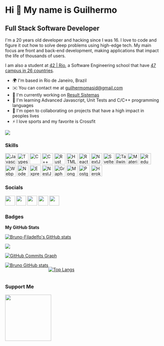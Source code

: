 Hi 👋 My name is Guilhermo
==========================

Full Stack Software Developer
-----------------------------

I'm a 20 years old developer and hacking since I was 16. I love to code and figure it out how to solve deep problems using high-edge tech. My main focus are front and back-end development, making applications that impact the life of thousands of users.

I am also a student at [42 | Rio](https://42.rio/), a Software Engineering school that have [47 campus in 26 countries](https://www.42network.org/42-schools/).

* 🌍  I'm based in Rio de Janeiro, Brazil
* ✉️  You can contact me at [guilhermomasid@gmail.com](mailto:guilhermomasid@gmail.com)
* 🚀  I'm currently working on [Result Sistemas](http://resultsistemas.com)
* 🧠  I'm learning Advanced Javascript, Unit Tests and C/C++ programming languages
* 🤝  I'm open to collaborating on projects that have a high impact in peoples lives
* ⚡  I love sports and my favorite is Crossfit

<a href="https://www.github.com/Bruno-Filadelfo" target="_blank" rel="noreferrer"><img
src="https://img.shields.io/github/followers/Bruno-Filadelfo?logo=github&style=for-the-badge&color=3382ed&labelColor=171717" /></a>

### Skills

<p align="left">
<a href="https://developer.mozilla.org/en-US/docs/Web/JavaScript" target="_blank" rel="noreferrer"><img src="https://raw.githubusercontent.com/danielcranney/readme-generator/main/public/icons/skills/javascript-colored.svg" width="36" height="36" alt="Javascript" /></a>
<a href="https://www.typescriptlang.org/" target="_blank" rel="noreferrer"><img src="https://raw.githubusercontent.com/danielcranney/readme-generator/main/public/icons/skills/typescript-colored.svg" width="36" height="36" alt="Typescript" /></a>
<a href="https://docs.microsoft.com/en-us/cpp/?view=msvc-170" target="_blank" rel="noreferrer"><img src="https://raw.githubusercontent.com/danielcranney/readme-generator/main/public/icons/skills/c-colored.svg" width="36" height="36" alt="C" /></a>
<a href="https://docs.microsoft.com/en-us/cpp/?view=msvc-170" target="_blank" rel="noreferrer"><img src="https://raw.githubusercontent.com/danielcranney/readme-generator/main/public/icons/skills/cplusplus-colored.svg" width="36" height="36" alt="C++" /></a>
<a href="https://www.rust-lang.org/" target="_blank" rel="noreferrer"><img src="https://raw.githubusercontent.com/danielcranney/readme-generator/main/public/icons/skills/rust-colored-dark.svg" width="36" height="36" alt="Rust" /></a>
<a href="https://developer.mozilla.org/en-US/docs/Glossary/HTML5" target="_blank" rel="noreferrer"><img src="https://raw.githubusercontent.com/danielcranney/readme-generator/main/public/icons/skills/html5-colored.svg" width="36" height="36" alt="HTML5" /></a>
<a href="https://reactjs.org/" target="_blank" rel="noreferrer"><img src="https://raw.githubusercontent.com/danielcranney/readme-generator/main/public/icons/skills/react-colored.svg" width="36" height="36" alt="React" /></a>
<a href="https://nextjs.org/docs" target="_blank" rel="noreferrer"><img src="https://raw.githubusercontent.com/danielcranney/readme-generator/main/public/icons/skills/nextjs-colored-dark.svg" width="36" height="36" alt="NextJs" /></a>
<a href="https://svelte.dev/" target="_blank" rel="noreferrer"><img src="https://raw.githubusercontent.com/danielcranney/readme-generator/main/public/icons/skills/svelte-colored.svg" width="36" height="36" alt="Svelte" /></a>
<a href="https://tailwindcss.com/" target="_blank" rel="noreferrer"><img src="https://raw.githubusercontent.com/danielcranney/readme-generator/main/public/icons/skills/tailwindcss-colored.svg" width="36" height="36" alt="TailwindCSS" /></a>
<a href="https://mui.com/" target="_blank" rel="noreferrer"><img src="https://raw.githubusercontent.com/danielcranney/readme-generator/main/public/icons/skills/materialui-colored.svg" width="36" height="36" alt="Material UI" /></a>
<a href="https://redux.js.org/" target="_blank" rel="noreferrer"><img src="https://raw.githubusercontent.com/danielcranney/readme-generator/main/public/icons/skills/redux-colored.svg" width="36" height="36" alt="Redux" /></a>
<a href="https://webpack.js.org/" target="_blank" rel="noreferrer"><img src="https://raw.githubusercontent.com/danielcranney/readme-generator/main/public/icons/skills/webpack-colored.svg" width="36" height="36" alt="Webpack" /></a>
<a href="https://nodejs.org/en/" target="_blank" rel="noreferrer"><img src="https://raw.githubusercontent.com/danielcranney/readme-generator/main/public/icons/skills/nodejs-colored.svg" width="36" height="36" alt="NodeJS" /></a>
<a href="https://expressjs.com/" target="_blank" rel="noreferrer"><img src="https://raw.githubusercontent.com/danielcranney/readme-generator/main/public/icons/skills/express-colored-dark.svg" width="36" height="36" alt="Express" /></a>
<a href="https://docs.nestjs.com/" target="_blank" rel="noreferrer"><img src="https://raw.githubusercontent.com/danielcranney/readme-generator/main/public/icons/skills/nestjs-colored.svg" width="36" height="36" alt="NestJS" /></a>
<a href="https://graphql.org/" target="_blank" rel="noreferrer"><img src="https://raw.githubusercontent.com/danielcranney/readme-generator/main/public/icons/skills/graphql-colored.svg" width="36" height="36" alt="GraphQL" /></a>
<a href="https://www.mongodb.com/" target="_blank" rel="noreferrer"><img src="https://raw.githubusercontent.com/danielcranney/readme-generator/main/public/icons/skills/mongodb-colored.svg" width="36" height="36" alt="MongoDB" /></a>
<a href="https://www.postgresql.org/" target="_blank" rel="noreferrer"><img src="https://raw.githubusercontent.com/danielcranney/readme-generator/main/public/icons/skills/postgresql-colored.svg" width="36" height="36" alt="PostgreSQL" /></a>
<a href="https://www.heroku.com/" target="_blank" rel="noreferrer"><img src="https://raw.githubusercontent.com/danielcranney/readme-generator/main/public/icons/skills/heroku-colored.svg" width="36" height="36" alt="Heroku" /></a>
</p>

### Socials

<p align="left"> <a href="https://discord.com/users/661437172699889684" target="_blank" rel="noreferrer"><img src="https://raw.githubusercontent.com/danielcranney/readme-generator/main/public/icons/socials/discord.svg" width="32" height="32" /></a> <a href="https://www.github.com/Bruno-Filadelfo" target="_blank" rel="noreferrer"><img src="https://raw.githubusercontent.com/danielcranney/readme-generator/main/public/icons/socials/github-dark.svg" width="32" height="32" /></a> <a href="https://www.linkedin.com/in/guilhermo-masid-494677b8" target="_blank" rel="noreferrer"><img src="https://raw.githubusercontent.com/danielcranney/readme-generator/main/public/icons/socials/linkedin.svg" width="32" height="32" /></a> <a href="https://www.stackoverflow.com/users/13367336/guilhermo-masid" target="_blank" rel="noreferrer"><img src="https://raw.githubusercontent.com/danielcranney/readme-generator/main/public/icons/socials/stackoverflow.svg" width="32" height="32" /></a> <a href="https://www.youtube.com/@gmasid" target="_blank" rel="noreferrer"><img src="https://raw.githubusercontent.com/danielcranney/readme-generator/main/public/icons/socials/youtube.svg" width="32" height="32" /></a></p>

### Badges

<b>My GitHub Stats</b>

<a href="http://www.github.com/Bruno-Filadelfo"><img src="https://github-readme-stats-Bruno-Filadelfo.vercel.app/api?username=Bruno-Filadelfo&show_icons=true&hide=&count_private=true&title_color=3382ed&text_color=ffffff&icon_color=3382ed&bg_color=171717&hide_border=true&show_icons=true" alt="Bruno-Filadelfo's GitHub stats" /></a>

<a href="http://www.github.com/Bruno-Filadelfo"><img src="https://github-readme-streak-stats.herokuapp.com/?user=Bruno-Filadelfo&stroke=ffffff&background=171717&ring=3382ed&fire=3382ed&currStreakNum=ffffff&currStreakLabel=3382ed&sideNums=ffffff&sideLabels=ffffff&dates=ffffff&hide_border=true" /></a>

<a href="http://www.github.com/Bruno-Filadelfo"><img src="https://github-readme-activity-graph.cyclic.app/graph?username=Bruno-Filadelfo&bg_color=171717&color=ffffff&line=3382ed&point=ffffff&area_color=171717&area=true&hide_border=true&custom_title=GitHub%20Commits%20Graph" alt="GitHub Commits Graph" /></a>


<div style="display: flex; flex-direction: row;">
<a href="https://github.com/anuraghazra/github-readme-stats"><img src="https://camo.githubusercontent.com/5c484a79afe9b16f8f5356d329e81cb420a90ca98e8ed83e6cf42c839ca2a1f3/68747470733a2f2f6769746875622d726561646d652d73746174732e76657263656c2e6170702f6170693f757365726e616d653d4272756e6f2d46696c6164656c666f267468656d653d6461726b" alt="Bruno GitHub stats" data-canonical-src="https://github-readme-stats.vercel.app/api?username=Bruno-Filadelfo&amp;theme=dark" style="max-width: 100%;"></a>

<a href="https://github.com/anuraghazra/github-readme-stats"><img src="https://camo.githubusercontent.com/f6b859663e1cd25c0775e9577dbc2de74fe4807c66bb713b287f185d7ffe2b59/68747470733a2f2f6769746875622d726561646d652d73746174732e76657263656c2e6170702f6170692f746f702d6c616e67732f3f757365726e616d653d4272756e6f2d46696c6164656c666f267468656d653d6461726b" alt="Top Langs" data-canonical-src="https://github-readme-stats.vercel.app/api/top-langs/?username=Bruno-Filadelfo&amp;theme=dark" style="max-width: 100%;"></a>

</div>


### Support Me

<a href="https://www.buymeacoffee.com/Bruno-Filadelfo"><img src="https://cdn.buymeacoffee.com/buttons/v2/default-yellow.png" width="150" /></a>

<div>
<a href="https://github.com/Bruno-Filadelfo
<img height="180em" src="https://github-readme-stats.vercel.app/api/top-langs/Bruno-Filadelfo=compact&langs_count=7&theme=dracula%22/%3E
<img height="180em" src="https://github-readme-stats.vercel.app/api/top-langs/Bruno-Filadelfo=true&theme=dracula&include_all_commits=true&count_private=true%22/%3E
</div>
